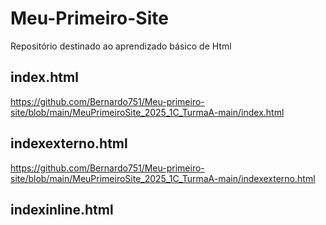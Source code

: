 # Meu-Primeiro-Site
Repositório destinado ao aprendizado básico de Html

## index.html
https://github.com/Bernardo751/Meu-primeiro-site/blob/main/MeuPrimeiroSite_2025_1C_TurmaA-main/index.html

## indexexterno.html
https://github.com/Bernardo751/Meu-primeiro-site/blob/main/MeuPrimeiroSite_2025_1C_TurmaA-main/indexexterno.html

## indexinline.html

